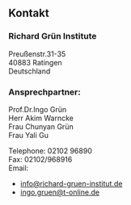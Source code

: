 ## Kontakt

### Richard Grün Institute

Preußenstr.31-35  
40883 Ratingen  
Deutschland

### Ansprechpartner:

Prof.Dr.Ingo Grün   
Herr Akim Warncke  
Frau Chunyan Grün  
Frau Yali Gu  
  
  
Telephone: 02102 96890  
Fax: 02102/968916  
Email:
- info@richard-gruen-institut.de  
- ingo.gruen@t-online.de

